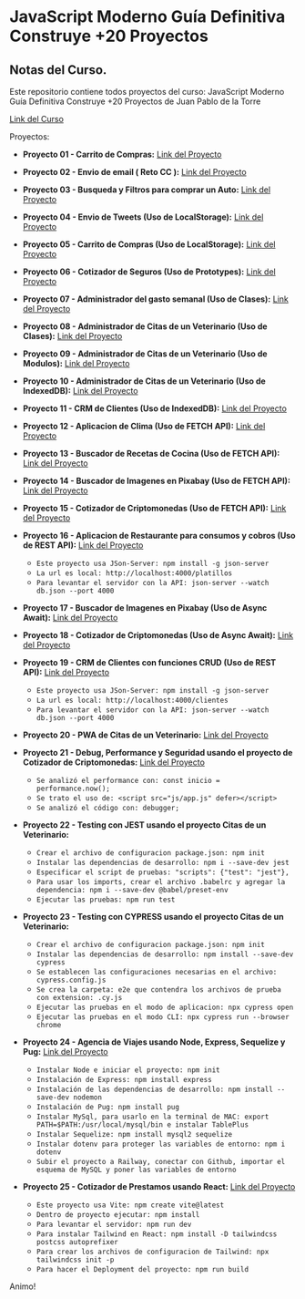 # JavaScript Moderno Guía Definitiva Construye +20 Proyectos

## Notas del Curso.

Este repositorio contiene todos proyectos del curso: JavaScript Moderno Guía Definitiva Construye +20 Proyectos de Juan Pablo de la Torre

[Link del Curso](https://www.udemy.com/course/javascript-moderno-guia-definitiva-construye-10-proyectos/)

Proyectos:
- **Proyecto 01 - Carrito de Compras:** [Link del Proyecto](https://pj1carritodecomprasjs.netlify.app)

- **Proyecto 02 - Envio de email ( Reto CC ):** [Link del Proyecto](https://pj2simulacionemailccjs.netlify.app)

- **Proyecto 03 - Busqueda y Filtros para comprar un Auto:** [Link del Proyecto](https://pj3busquedayfiltrodeautosjs.netlify.app)

- **Proyecto 04 - Envio de Tweets (Uso de LocalStorage):** [Link del Proyecto](https://pj4tweetslocalstoragejs.netlify.app)

- **Proyecto 05 - Carrito de Compras (Uso de LocalStorage):** [Link del Proyecto](https://pj5carritodecompraslocalstoragejs.netlify.app)

- **Proyecto 06 - Cotizador de Seguros (Uso de Prototypes):** [Link del Proyecto](https://pj6simuladordesegurosprototypesjs.netlify.app)

- **Proyecto 07 - Administrador del gasto semanal (Uso de Clases):** [Link del Proyecto](https://pj7administrargastosemanaljs.netlify.app)

- **Proyecto 08 - Administrador de Citas de un Veterinario (Uso de Clases):** [Link del Proyecto](https://pj8administradorcitasveterinariojs.netlify.app)

- **Proyecto 09 - Administrador de Citas de un Veterinario (Uso de Modulos):** [Link del Proyecto](https://pj9administradorcitasmodulosjs.netlify.app)

- **Proyecto 10 - Administrador de Citas de un Veterinario (Uso de IndexedDB):** [Link del Proyecto](https://pj10administradorcitasindexeddbjs.netlify.app)

- **Proyecto 11 - CRM de Clientes (Uso de IndexedDB):** [Link del Proyecto](https://pj11crmindexeddbjs.netlify.app/index.html)

- **Proyecto 12 - Aplicacion de Clima (Uso de FETCH API):** [Link del Proyecto](https://pj12appclimafetchapijs.netlify.app)

- **Proyecto 13 - Buscador de Recetas de Cocina (Uso de FETCH API):** [Link del Proyecto](https://pj13buscadorrecetascocinafetchapijs.netlify.app)

- **Proyecto 14 - Buscador de Imagenes en Pixabay (Uso de FETCH API):** [Link del Proyecto](https://pj14buscadorimgsapipixabayfetchapijs.netlify.app)

- **Proyecto 15 - Cotizador de Criptomonedas (Uso de FETCH API):** [Link del Proyecto](https://pj15cotizadorcriptomonedasfetchapijs.netlify.app)

- **Proyecto 16 - Aplicacion de Restaurante para consumos y cobros (Uso de REST API):** [Link del Proyecto](https://pj16restauranteconsumopropinarestapi.netlify.app)

  - `Este proyecto usa JSon-Server: npm install -g json-server`
  - `La url es local: http://localhost:4000/platillos`
  - `Para levantar el servidor con la API: json-server --watch db.json --port 4000`

- **Proyecto 17 - Buscador de Imagenes en Pixabay (Uso de Async Await):** [Link del Proyecto](https://pj17buscadorimgpixabayasyncawaitjs.netlify.app)

- **Proyecto 18 - Cotizador de Criptomonedas (Uso de Async Await):** [Link del Proyecto](https://pj18cotizadorcriptomonedaasyncawaitjs.netlify.app)

- **Proyecto 19 - CRM de Clientes con funciones CRUD (Uso de REST API):** [Link del Proyecto](https://pj19crmclientescrudrestapijs.netlify.app)

  - `Este proyecto usa JSon-Server: npm install -g json-server`
  - `La url es local: http://localhost:4000/clientes`
  - `Para levantar el servidor con la API: json-server --watch db.json --port 4000`

- **Proyecto 20 - PWA de Citas de un Veterinario:** [Link del Proyecto](https://pj20pwaadminpacientesveterinariajs.netlify.app)

- **Proyecto 21 - Debug, Performance y Seguridad usando el proyecto de Cotizador de Criptomonedas:** [Link del Proyecto](https://pj21debugperformanceseguridadcriptojs.netlify.app)

  - `Se analizó el performance con: const inicio = performance.now();`
  - `Se trato el uso de: <script src="js/app.js" defer></script>`
  - `Se analizó el código con: debugger;`

- **Proyecto 22 - Testing con JEST usando el proyecto Citas de un Veterinario:**

  - `Crear el archivo de configuracion package.json: npm init`
  - `Instalar las dependencias de desarrollo: npm i --save-dev jest`
  - `Especificar el script de pruebas: "scripts": {"test": "jest"},`
  - `Para usar los imports, crear el archivo .babelrc y agregar la dependencia: npm i --save-dev @babel/preset-env`
  -	`Ejecutar las pruebas: npm run test`

- **Proyecto 23 - Testing con CYPRESS usando el proyecto Citas de un Veterinario:**

  - `Crear el archivo de configuracion package.json: npm init`
  - `Instalar las dependencias de desarrollo: npm install --save-dev cypress`
  - `Se establecen las configuraciones necesarias en el archivo: cypress.config.js`
  - `Se crea la carpeta: e2e que contendra los archivos de prueba con extension: .cy.js`
  -	`Ejecutar las pruebas en el modo de aplicacion: npx cypress open`
  -	`Ejecutar las pruebas en el modo CLI: npx cypress run --browser chrome`
  
- **Proyecto 24 - Agencia de Viajes usando Node, Express, Sequelize y Pug:** [Link del Proyecto](https://pj24agenciaviajesnodeexpresssequelizepug.up.railway.app)

  - `Instalar Node e iniciar el proyecto: npm init`
  - `Instalación de Express: npm install express`
  - `Instalación de las dependencias de desarrollo: npm install --save-dev nodemon`
  - `Instalación de Pug: npm install pug`
  -	`Instalar MySql, para usarlo en la terminal de MAC: export PATH=$PATH:/usr/local/mysql/bin e instalar TablePlus`
  -	`Instalar Sequelize: npm install mysql2 sequelize`
  -	`Instalar dotenv para proteger las variables de entorno: npm i dotenv`
  -	`Subir el proyecto a Railway, conectar con Github, importar el esquema de MySQL y poner las variables de entorno`
  
- **Proyecto 25 - Cotizador de Prestamos usando React:** [Link del Proyecto](https://pj25cotizadorprestamosreact.netlify.app)

  - `Este proyecto usa Vite: npm create vite@latest`
  - `Dentro de proyecto ejecutar: npm install`
  - `Para levantar el servidor: npm run dev`
  - `Para instalar Tailwind en React: npm install -D tailwindcss postcss autoprefixer`
  -	`Para crear los archivos de configuracion de Tailwind: npx tailwindcss init -p`
  -	`Para hacer el Deployment del proyecto: npm run build`

Animo!
